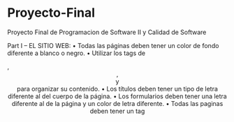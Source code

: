 # Proyecto-Final
Proyecto Final de Programacion de Software II y Calidad de Software

Part I – EL SITIO WEB:
•	Todas las páginas deben tener un color de fondo diferente a blanco o negro. 
•	Utilizar los tags de <section>, <header>, <nav> y <footer> para organizar su contenido. 
•	Los títulos deben tener un tipo de letra diferente al del cuerpo de la página.
•	Los formularios deben tener una letra diferente al <body> de la página y un color de letra diferente. 
•	Todas las paginas deben tener un tag <title> diferente. 
•	Debe crear un logo para la página solociencia.com.
•	Todas las páginas tienen el logo en un banner en la parte superior donde se muestra un icono de búsqueda y redes sociales.
•	El icono de búsqueda debe enlazar hacia Google.com
•	Las redes sociales deben incluir al mínimo 2. Cada una enlaza a una página de la cuenta de la red social que usted debe crear. Cada red social debe tener 2 post. 
•	En la parte inferior de todas las páginas debe haber una versión menor del menú principal, un mensaje de copy right y una opción para logout. 
•	La opción de logout nos lleva de vuelta a la página 1.
